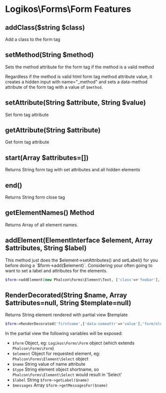 # Logikos\Forms\Form Features

## addClass($string $class)
Add a class to the form tag

## setMethod(String $method)
Sets the method attribute for the form tag if the method is a valid method

Regardless if the method is valid html form tag method attribute value, it creates a hidden input with name="_method" and sets a data-method attribute of the form tag with a value of `$method`.

## setAttribute(String $attribute, String $value)
Set form tag attribute

## getAttribute(String $attribute)
Get form tag attribute

## start(Array $attributes=[])
Returns String form tag with set attributes and all hidden elements

## end()
Returns String form close tag

## getElementNames() Method
Returns Array of all element names.

## addElement(ElementInterface $element, Array $attributes, String $label)
This method just does the $element->setAttributes() and setLabel() for you before doing a `$form->add($element)`.
Considering your often going to want to set a label and attributes for the elements.
```php
$form->addElement(new Phalcon\Forms\Element\Text, ['class'=>'foobar'], $label);
```

## RenderDecorated(String $name, Array $attributes=null, String $template=null)
Returns String element rendered with partial view $template
```php
$form->RenderDecorated('firstname',['data-someattr'=>'value'],'form/element/text');
```
In the partial view the following variables will be exposed:
- `$form` Object, eg: `Logikos\Forms\Form` object (which extends `Phalcon\Forms\Form`)
- `$element` Object for requested element, eg: `Phalcon\Forms\Element\Select` object
- `$name` String value of name attribute
- `$type` String element object shortname, so `Phalcon\Forms\Element\Select` would result in 'Select'
- `$label` String `$form->getLabel($name)`
- `$messages` Array `$form->getMessagesFor($name)`

